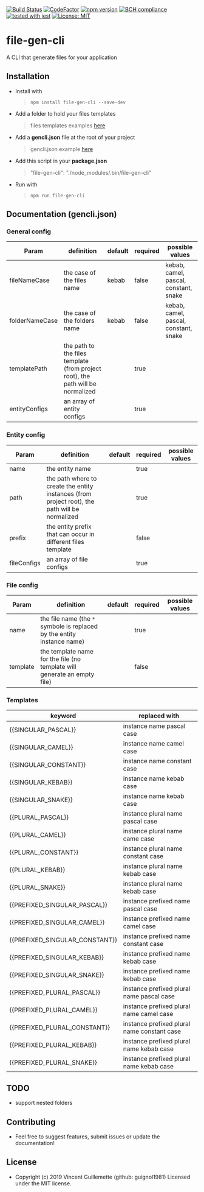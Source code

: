 
[![Build Status](https://travis-ci.com/guignol1981/file-gen-cli.svg?branch=master)](https://travis-ci.com/guignol1981/file-gen-cli)
[![CodeFactor](https://www.codefactor.io/repository/github/guignol1981/file-gen-cli/badge)](https://www.codefactor.io/repository/github/guignol1981/file-gen-cli)
[![npm version](https://badge.fury.io/js/file-gen-cli.svg)](https://badge.fury.io/js/file-gen-cli)
[![BCH compliance](https://bettercodehub.com/edge/badge/guignol1981/file-gen-cli?branch=master)](https://bettercodehub.com/)
[![tested with jest](https://img.shields.io/badge/tested_with-jest-99424f.svg)](https://github.com/facebook/jest)
[![License: MIT](https://img.shields.io/badge/License-MIT-yellow.svg)](https://opensource.org/licenses/MIT)

# file-gen-cli

A CLI that generate files for your application

## Installation
 - Install with
 	> `npm install file-gen-cli --save-dev`
 - Add a folder to hold your files templates
	 >  files templates examples [here](https://github.com/guignol1981/file-gen-cli/tree/master/example/cli-templates)
 - Add a **gencli.json** file at the root of your project
	>  gencli.json example [here](https://github.com/guignol1981/file-gen-cli/blob/master/example/gencli.json)
 - Add this script in your **package.json**
 	>  "file-gen-cli": "./node_modules/.bin/file-gen-cli"
 - Run with
 	>  `npm run file-gen-cli`

## Documentation (gencli.json)

### General config
|  Param |  definition  |  default | required | possible values |
|-|-|-|-|-|
|fileNameCase|the case of the files name|kebab|false|kebab, camel, pascal, constant, snake|
|folderNameCase|the case of the folders name|kebab|false|kebab, camel, pascal, constant, snake|
|templatePath|the path to the files template (from project root), the path will be normalized||true||
|entityConfigs|an array of entity configs||true||

### Entity config
|  Param |  definition  |  default | required | possible values |
|-|-|-|-|-|
|name|the entity name||true||
|path|the path where to create the entity instances (from project root), the path will be normalized||true||
|prefix|the entity prefix that can occur in different files template||false||
|fileConfigs|an array of file configs||true||

### File config
|  Param |  definition  |  default | required | possible values |
|-|-|-|-|-|
|name|the file name (the `*` symbole is replaced by the entity instance name)||true||
|template|the template name for the file (no template will generate an empty file)||false||

### Templates

|keyword|replaced with|
|-|-|
|{{SINGULAR_PASCAL}}|instance name pascal case|
|{{SINGULAR_CAMEL}}|instance name camel case|
|{{SINGULAR_CONSTANT}}|instance name constant case|
|{{SINGULAR_KEBAB}}|instance name kebab case|
|{{SINGULAR_SNAKE}}|instance name kebab case|
|{{PLURAL_PASCAL}}|instance plural name pascal case|
|{{PLURAL_CAMEL}}|instance plural name came case|
|{{PLURAL_CONSTANT}}|instance plural name constant case|
|{{PLURAL_KEBAB}}|instance plural name kebab case|
|{{PLURAL_SNAKE}}|instance plural name kebab case|
|{{PREFIXED_SINGULAR_PASCAL}}|instance prefixed name pascal case|
|{{PREFIXED_SINGULAR_CAMEL}}|instance prefixed name camel case|
|{{PREFIXED_SINGULAR_CONSTANT}}|instance prefixed name constant case|
|{{PREFIXED_SINGULAR_KEBAB}}|instance prefixed name kebab case|
|{{PREFIXED_SINGULAR_SNAKE}}|instance prefixed name kebab case|
|{{PREFIXED_PLURAL_PASCAL}}|instance prefixed plural name pascal case|
|{{PREFIXED_PLURAL_CAMEL}}|instance prefixed plural name camel case|
|{{PREFIXED_PLURAL_CONSTANT}}|instance prefixed plural name constant case|
|{{PREFIXED_PLURAL_KEBAB}}|instance prefixed plural name kebab case|
|{{PREFIXED_PLURAL_SNAKE}}|instance prefixed plural name kebab case|

## TODO

- support nested folders

## Contributing

 - Feel free to suggest features, submit issues or update the documentation!

## License

- Copyright (c) 2019 Vincent Guillemette (github: guignol1981) Licensed under the MIT license.


